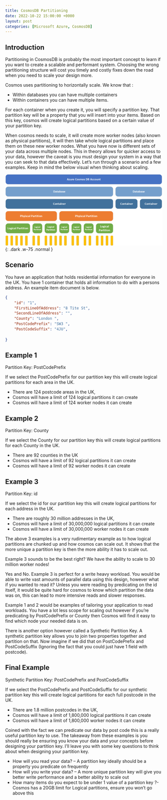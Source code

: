 ```yaml
---
title: CosmosDB Partitioning
date: 2022-10-22 15:00:00 +0000
layout: post
categories: [Microsoft Azure, CosmosDB]
---
```

## Introduction

Partitioning in CosmosDB is probably the most important concept to learn if you want to create a scalable and performant system. Choosing the wrong partitioning structure will cost you timely and costly fixes down the road when you need to scale your design more.

Cosmos uses partitioning to horizontally scale. We know that :

- Within databases you can have multiple containers
- Within containers you can have multiple items.

For each container when you create it, you will specify a partition key. That partition key will be a property that you will insert into your items. Based on this key, cosmos will create logical partitions based on a certain value of your partition key.

When cosmos needs to scale, it will create more worker nodes (also known as physical partitions), it will then take whole logical partitions and place them on these new worker nodes. What you have now is different sets of your data across multiple nodes. This in theory allows for quicker access to your data, however the caveat is you must design your system in a way that you can seek to that data effectively. Let’s run through a scenario and a few examples. Keep in mind the below visual when thinking about scaling.

![CosmosPartitioning](/assets/images/CosmosPartitioning.png){: .dark .w-75 .normal }

## Scenario
You have an application that holds residential information for everyone in the UK. You have 1 container that holds all information to do with a persons address. An example item document is below.

```json
{
    "id": "1",
    "FirstLineOfAddress": "8 Tite St",
    "SecondLineOfAddress": "",
    "County": "London ", 
    "PostCodePrefix": "SW3 ", 
    "PostCodeSuffix": "4JU", 
     
}
```

## Example 1
Partition Key: PostCodePrefix

If we select the PostCodePrefix for our partition key this will create logical partitions for each area in the UK.

- There are 124 postcode areas in the UK,
- Cosmos will have a limit of 124 logical partitions it can create
- Cosmos will have a limit of 124 worker nodes it can create

## Example 2
Partition Key: County

If we select the County for our partition key this will create logical partitions for each County in the UK.

- There are 92 counties in the UK
- Cosmos will have a limit of 92 logical partitions it can create
- Cosmos will have a limit of 92 worker nodes it can create

## Example 3
Partition Key: id

If we select the id for our partition key this will create logical partitions for each address in the UK.

- There are roughly 30 million addresses in the UK,
- Cosmos will have a limit of 30,000,000 logical partitions it can create
- Cosmos will have a limit of 30,000,000 worker nodes it can create

The above 3 examples is a very rudimentary example as to how logical partitions are chunked up and how cosmos can scale out. It shows that the more unique a partition key is then the more ability it has to scale out.

Example 3 sounds to be the best right? We have the ability to scale to 30 million worker nodes!

Yes and No. Example 3 is perfect for a write heavy workload. You would be able to write vast amounts of parallel data using this design, however what if you wanted to read it? Unless you were reading by predicating on the id itself, it would be quite hard for cosmos to know which partition the data was on, this can lead to more intensive reads and slower responses.

Example 1 and 2 would be examples of tailoring your application to read workloads. You have a lot less scope for scaling out however if you’re predicating by PostCodePrefix or County then Cosmos will find it easy to find which node your needed data is on.

There is another option however called a Synthetic Partition Key. A synthetic partition key allows you to join two properties together and partition on that. Now imagine if we did that on PostCodePrefix and PostCodeSuffix (Ignoring the fact that you could just have 1 field with postcode).

## Final Example
Synthetic Partition Key: PostCodePrefix and PostCodeSuffix

If we select the PostCodePrefix and PostCodeSuffix for our synthetic partition key this will create logical partitions for each full postcode in the UK.

- There are 1.8 million postcodes in the UK,
- Cosmos will have a limit of 1,800,000 logical partitions it can create
- Cosmos will have a limit of 1,800,000 worker nodes it can create

Coined with the fact we can predicate our data by post code this is a really useful partition key to use. The takeaway from these examples is you should really be ensuring you know your data and your concepts before designing your partition key. I’ll leave you with some key questions to think about when designing your partition key.

- How will you read your data? – A partition key ideally should be a property you predicate on frequently
- How will you write your data? – A more unique partition key will give you better write performance and a better ability to scale out
- How many items do you expect to be under 1 value of a partition key ?- Cosmos has a 20GB limit for Logical partitions, ensure you won’t go above this